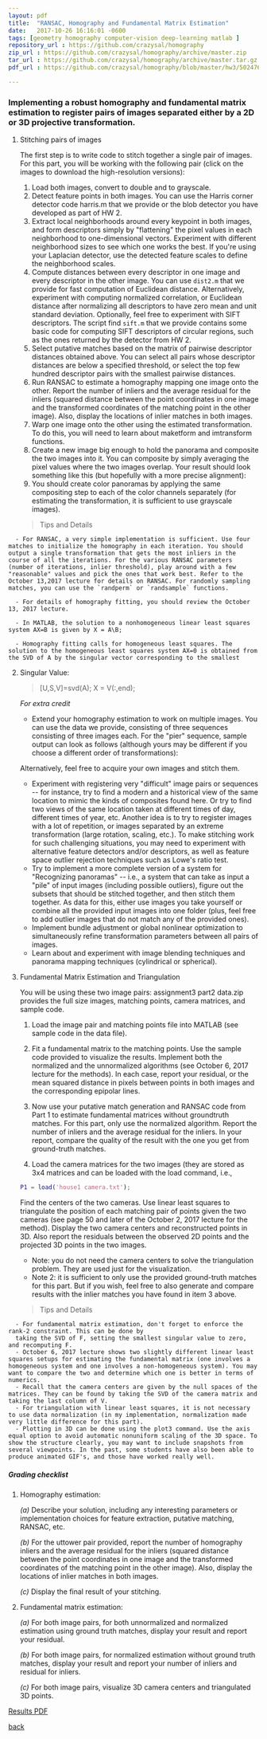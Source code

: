 ```yaml
---
layout: pdf
title:  "RANSAC, Homography and Fundamental Matrix Estimation"
date:   2017-10-26 16:16:01 -0600
tags: [geometry homography computer-vision deep-learning matlab ]
repository_url : https://github.com/crazysal/homography
zip_url : https://github.com/crazysal/homography/archive/master.zip
tar_url : https://github.com/crazysal/homography/archive/master.tar.gz
pdf_url : https://github.com/crazysal/homography/blob/master/hw3/50247637.pdf

---
```

 
### Implementing a robust homography and fundamental matrix estimation to register pairs of images separated either by a 2D or 3D projective transformation.

 

1.  Stitching pairs of images

      The first step is to write code to stitch together a single pair of images. For this part, you will be working with the following pair (click on the images to download the high-resolution versions):

      1. Load both images, convert to double and to grayscale.
      2. Detect feature points in both images. You can use the Harris corner detector code harris.m that we provide or the blob detector you have developed as part of HW 2.
      3. Extract local neighborhoods around every keypoint in both images, and form descriptors simply by "flattening" the pixel values in each neighborhood to one-dimensional vectors. Experiment with different neighborhood sizes to see which one works the best. If you're using your Laplacian detector, use the detected feature scales to define the neighborhood scales.
      4. Compute distances between every descriptor in one image and every descriptor in the other image. You can use `dist2.m` that we provide for fast computation of Euclidean distance. Alternatively, experiment with computing normalized correlation, or Euclidean distance after normalizing all descriptors to have zero mean and unit standard deviation. Optionally, feel free to experiment with SIFT descriptors.
      The script find `sift.m` that we provide contains some basic code for computing SIFT descriptors of circular regions, such as the ones returned by the detector from HW 2. 
      5. Select putative matches based on the matrix of pairwise descriptor distances obtained above. You can select all pairs whose descriptor distances are below a specified threshold, or select the top few hundred descriptor pairs with the smallest pairwise distances.
      6. Run RANSAC to estimate a homography mapping one image onto the other. Report the number of inliers and the average residual for the inliers (squared distance between the point coordinates in one image and the transformed coordinates of the matching point in the other image). Also, display the locations of inlier matches in both images.
      7. Warp one image onto the other using the estimated transformation. To do this, you will need to learn about maketform and imtransform functions.
      8. Create a new image big enough to hold the panorama and composite the two images into it. You can composite by simply averaging the pixel values where the two images overlap. Your result should look something like this (but hopefully with a more precise alignment):
      9. You should create color panoramas by applying the same compositing step to each of the color channels separately (for estimating the transformation, it is sufficient to use grayscale images).

      
      > Tips and Details
>
      - For RANSAC, a very simple implementation is sufficient. Use four matches to initialize the homography in each iteration. You should output a single transformation that gets the most inliers in the course of all the iterations. For the various RANSAC parameters (number of iterations, inlier threshold), play around with a few "reasonable" values and pick the ones that work best. Refer to the October 13,2017 lecture for details on RANSAC. For randomly sampling matches, you can use the `randperm` or `randsample` functions.
>
      - For details of homography fitting, you should review the October 13, 2017 lecture.
>
      - In MATLAB, the solution to a nonhomogeneous linear least squares system AX=B is given by X = A\B;
>
      - Homography fitting calls for homogeneous least squares. The solution to the homogeneous least squares system AX=0 is obtained from the SVD of A by the singular vector corresponding to the smallest


2.    Singular Value:

      > [U,S,V]=svd(A); X = V(:,end);
      >

      _For extra credit_

      >     
      - Extend your homography estimation to work on multiple images. You can use the data we provide, consisting of three sequences consisting of three images each. For the "pier" sequence, sample output can look as follows (although yours may be different if you choose a different order of transformations):


      Alternatively, feel free to acquire your own images and stitch them.


      >       
      - Experiment with registering very "difficult" image pairs or sequences -- for instance, try to find a modern and a historical view of the same location to mimic the kinds of composites found here. Or try to find two views of the same location taken at different times of day, different times of year, etc.
      Another idea is to try to register images with a lot of repetition, or images separated by an extreme
      transformation (large rotation, scaling, etc.). To make stitching work for such challenging situations,
      you may need to experiment with alternative feature detectors and/or descriptors, as well as feature
      space outlier rejection techniques such as Lowe's ratio test.
      - Try to implement a more complete version of a system for "Recognizing panoramas" -- i.e., a system that can take as input a "pile" of input images (including possible outliers), figure out the subsets that should be stitched together, and then stitch them together. As data for this, either use images you take yourself or combine all the provided input images into one folder (plus, feel free to add outlier images that do not match any of the provided ones).
      - Implement bundle adjustment or global nonlinear optimization to simultaneously refine transformation parameters between all pairs of images.
      - Learn about and experiment with image blending techniques and panorama mapping techniques (cylindrical or spherical).

3.    Fundamental Matrix Estimation and Triangulation

      You will be using these two image pairs: assignment3 part2 data.zip provides the full size images, matching points, camera matrices, and sample code.

      1. Load the image pair and matching points file into MATLAB (see sample code in the data file).

      2. Fit a fundamental matrix to the matching points. Use the sample code provided to visualize the results. Implement both the normalized and the unnormalized algorithms (see October 6, 2017 lecture for the methods). In each case, report your residual, or the mean squared distance in pixels between points in both images and the corresponding epipolar lines.

      3. Now use your putative match generation and RANSAC code from Part 1 to estimate fundamental matrices without groundtruth matches. For this part, only use the normalized algorithm. Report the number of inliers and the average residual for the inliers. In your report, compare the quality of the result with the one you get from ground-truth matches.

      4. Load the camera matrices for the two images (they are stored as 3x4 matrices and can be loaded with the load command, i.e.,

      ```matlab
      P1 = load('house1 camera.txt');
      ```
      Find the centers of the two cameras. Use linear least squares to triangulate the position of each matching pair of points given the two cameras (see page 50 and later of the October 2, 2017 lecture for the method). Display the two camera centers and reconstructed points in 3D. Also report the residuals between the observed 2D points and the projected 3D points in the two images.
      
      *  Note: you do not need the camera centers to solve the triangulation problem. They are used just for
      the visualization.
      *  Note 2: it is sufficient to only use the provided ground-truth matches for this part. But if you wish,
      feel free to also generate and compare results with the inlier matches you have found in item 3 above.

      >Tips and Details
>
      - For fundamental matrix estimation, don't forget to enforce the rank-2 constraint. This can be done by
      taking the SVD of F, setting the smallest singular value to zero, and recomputing F.
      - October 6, 2017 lecture shows two slightly different linear least squares setups for estimating the fundamental matrix (one involves a homogeneous system and one involves a non-homogeneous system). You may want to compare the two and determine which one is better in terms of numerics.
      - Recall that the camera centers are given by the null spaces of the matrices. They can be found by taking the SVD of the camera matrix and taking the last column of V.
      - For triangulation with linear least squares, it is not necessary to use data normalization (in my implementation, normalization made very little difference for this part).
      - Plotting in 3D can be done using the plot3 command. Use the axis equal option to avoid automatic nonuniform scaling of the 3D space. To show the structure clearly, you may want to include snapshots from several viewpoints. In the past, some students have also been able to produce animated GIF's, and those have worked really well. 






##### Grading checklist

1. Homography estimation:

      *(a)* Describe your solution, including any interesting parameters or implementation choices for feature extraction, putative matching, RANSAC, etc.

      *(b)* For the uttower pair provided, report the number of homography inliers and the average residual for the inliers (squared distance between the point coordinates in one image and the transformed coordinates of the matching point in the other image). Also, display the locations of inlier matches in both images.

      *(c)* Display the final result of your stitching.

2. Fundamental matrix estimation:

      *(a)* For both image pairs, for both unnormalized and normalized estimation using ground truth matches, display your result and report your residual.
      
      *(b)* For both image pairs, for normalized estimation without ground truth matches, display your result and report your number of inliers and residual for inliers.
      
      *(c)* For both image pairs, visualize 3D camera centers and triangulated 3D points.


[Results PDF](https://github.com/crazysal/homography/blob/master/hw3/50247637.pdf)

[back](./blog)
